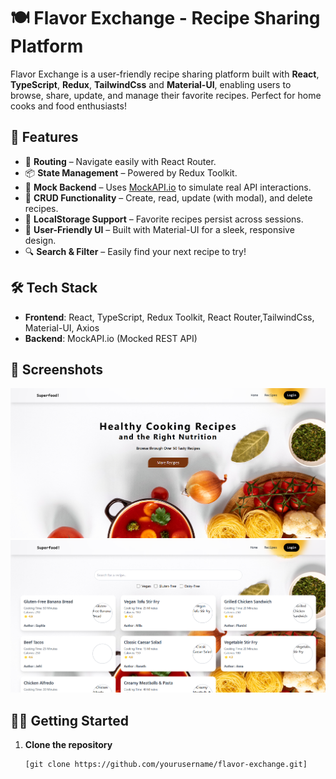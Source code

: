 # 🍽️ Flavor Exchange - Recipe Sharing Platform

Flavor Exchange is a user-friendly recipe sharing platform built with **React**, **TypeScript**, **Redux**, **TailwindCss** and **Material-UI**, enabling users to browse, share, update, and manage their favorite recipes. Perfect for home cooks and food enthusiasts!


## 🚀 Features

- 🧭 **Routing** – Navigate easily with React Router.
- 📦 **State Management** – Powered by Redux Toolkit.
- 🧪 **Mock Backend** – Uses [MockAPI.io](https://mockapi.io/) to simulate real API interactions.
- 📝 **CRUD Functionality** – Create, read, update (with modal), and delete recipes.
- 💾 **LocalStorage Support** – Favorite recipes persist across sessions.
- 🌟 **User-Friendly UI** – Built with Material-UI for a sleek, responsive design.
- 🔍 **Search & Filter** – Easily find your next recipe to try!

## 🛠️ Tech Stack

- **Frontend**: React, TypeScript, Redux Toolkit, React Router,TailwindCss, Material-UI, Axios
- **Backend**: MockAPI.io (Mocked REST API)

## 📸 Screenshots

![Home](src/assets/home.png) 
![RecipeList](src/assets/recipeList.png)

## 🧑‍🍳 Getting Started

1. **Clone the repository**
   ```bash
   [git clone https://github.com/yourusername/flavor-exchange.git]
